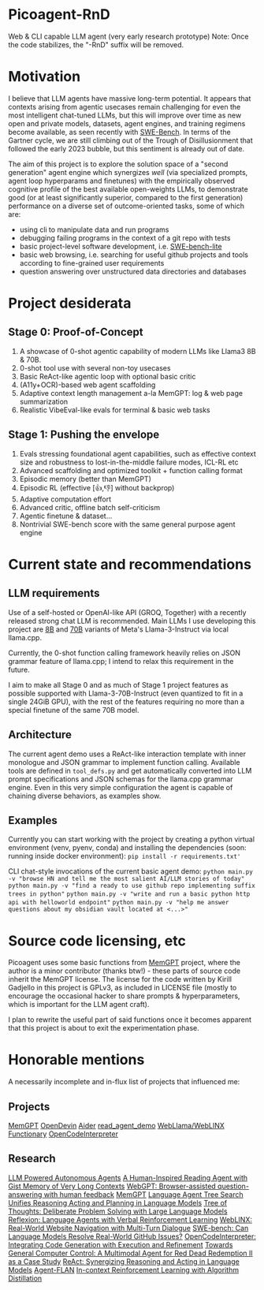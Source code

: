 # Picoagent-RnD

Web &amp; CLI capable LLM agent (very early research prototype)
Note: Once the code stabilizes, the "-RnD" suffix will be removed.

# Motivation

I believe that LLM agents have massive long-term potential. It appears that contexts arising from agentic usecases remain challenging for even the most intelligent chat-tuned LLMs, but this will improve over time as new open and private models, datasets, agent engines, and training regimens become available, as seen recently with [SWE-Bench](https://huggingface.co/spaces/OpenDevin/evaluation). In terms of the Gartner cycle, we are still climbing out of the Trough of Disillusionment that followed the early 2023 bubble, but this sentiment is already out of date.

The aim of this project is to explore the solution space of a "second generation" agent engine which synergizes *well* (via specialized prompts, agent loop hyperparams and finetunes) with the empirically observed cognitive profile of the best available open-weights LLMs, to demonstrate good (or at least significantly superior, compared to the first generation) performance on a diverse set of outcome-oriented tasks, some of which are:
* using cli to manipulate data and run programs
* debugging failing programs in the context of a git repo with tests
* basic project-level software development, i.e. [SWE-bench-lite](https://www.swebench.com/lite.html)
* basic web browsing, i.e. searching for useful github projects and tools according to fine-grained user requirements
* question answering over unstructured data directories and databases

# Project desiderata

## Stage 0: Proof-of-Concept
1. A showcase of 0-shot agentic capability of modern LLMs like Llama3 8B & 70B.
2. 0-shot tool use with several non-toy usecases
3. Basic ReAct-like agentic loop with optional basic critic
3. (A11y+OCR)-based web agent scaffolding
4. Adaptive context length management a-la MemGPT: log & web page summarization
5. Realistic VibeEval-like evals for terminal & basic web tasks

## Stage 1: Pushing the envelope
1. Evals stressing foundational agent capabilities, such as effective context size and robustness to lost-in-the-middle failure modes, ICL-RL etc
2. Advanced scaffolding and optimized toolkit + function calling format
3. Episodic memory (better than MemGPT)
4. Episodic RL (effective [👍,👎] without backprop)
5. Adaptive computation effort
6. Advanced critic, offline batch self-criticism
7. Agentic finetune & dataset...
8. Nontrivial SWE-bench score with the same general purpose agent engine

# Current state and recommendations

## LLM requirements
Use of a self-hosted or OpenAI-like API (GROQ, Together) with a recently released strong chat LLM is recommended. Main LLMs I use developing this project are [8B](https://huggingface.co/meta-llama/Meta-Llama-3-8B-Instruct) and [70B](https://huggingface.co/meta-llama/Meta-Llama-3-70B-Instruct) variants of Meta's Llama-3-Instruct via local llama.cpp.

Currently, the 0-shot function calling framework heavily relies on JSON grammar feature of llama.cpp; I intend to relax this requirement in the future.

I aim to make all Stage 0 and as much of Stage 1 project features as possible supported with Llama-3-70B-Instruct (even quantized to fit in a single 24GiB GPU), with the rest of the features requiring no more than a special finetune of the same 70B model.

## Architecture

The current agent demo uses a ReAct-like interaction template with inner monologue and JSON grammar to implement function calling. Available tools are defined in `tool_defs.py` and get automatically converted into LLM prompt specifications and JSON schemas for the llama.cpp grammar engine. Even in this very simple configuration the agent is capable of chaining diverse behaviors, as examples show.

## Examples
Currently you can start working with the project by creating a python virtual environment (venv, pyenv, conda) and installing the dependencies (soon: running inside docker environment):
`pip install -r requirements.txt'`

CLI chat-style invocations of the current basic agent demo:
`python main.py -v "browse HN and tell me the most salient AI/LLM stories of today"`
`python main.py -v "find a ready to use github repo implementing suffix trees in python"`
`python main.py -v "write and run a basic python http api with helloworld endpoint"`
`python main.py -v "help me answer questions about my obsidian vault located at <...>"`

# Source code licensing, etc

Picoagent uses some basic functions from [MemGPT](https://github.com/cpacker/MemGPT) project, where the author is a minor contributor (thanks btw!) - these parts of source code inherit the MemGPT license. The license for the code written by Kirill Gadjello in this project is GPLv3, as included in LICENSE file (mostly to encourage the occasional hacker to share prompts & hyperparameters, which is important for the LLM agent craft).

I plan to rewrite the useful part of said functions once it becomes apparent that this project is about to exit the experimentation phase.

# Honorable mentions

A necessarily incomplete and in-flux list of projects that influenced me:

## Projects
[MemGPT](https://github.com/cpacker/MemGPT)
[OpenDevin](https://github.com/OpenDevin/OpenDevin)
[Aider](https://github.com/paul-gauthier/aider)
[read_agent_demo](https://github.com/read-agent/read-agent.github.io/blob/main/assets/read_agent_demo.ipynb)
[WebLlama/WebLINX](https://github.com/McGill-NLP/webllama)
[Functionary](https://github.com/MeetKai/functionary)
[OpenCodeInterpreter](https://github.com/OpenCodeInterpreter/OpenCodeInterpreter)

## Research
[LLM Powered Autonomous Agents](https://lilianweng.github.io/posts/2023-06-23-agent/)
[A Human-Inspired Reading Agent with Gist Memory of Very Long Contexts](https://arxiv.org/abs/2402.09727)
[WebGPT: Browser-assisted question-answering with human feedback](https://arxiv.org/abs/2112.09332)
[MemGPT](https://arxiv.org/abs/2310.08560)
[Language Agent Tree Search Unifies Reasoning Acting and Planning in Language Models](https://arxiv.org/abs/2310.04406)
[Tree of Thoughts: Deliberate Problem Solving with Large Language Models](https://arxiv.org/abs/2305.10601)
[Reflexion: Language Agents with Verbal Reinforcement Learning](https://arxiv.org/abs/2303.11366)
[WebLINX: Real-World Website Navigation with Multi-Turn Dialogue](https://arxiv.org/abs/2402.05930)
[SWE-bench: Can Language Models Resolve Real-World GitHub Issues?](https://arxiv.org/abs/2310.06770)
[OpenCodeInterpreter: Integrating Code Generation with Execution and Refinement](https://arxiv.org/abs/2402.14658)
[Towards General Computer Control: A Multimodal Agent for Red Dead Redemption II as a Case Study](https://arxiv.org/abs/2403.03186)
[ReAct: Synergizing Reasoning and Acting in Language Models](https://arxiv.org/abs/2210.03629)
[Agent-FLAN](https://arxiv.org/abs/2403.12881)
[In-context Reinforcement Learning with Algorithm Distillation](https://arxiv.org/abs/2210.14215)

